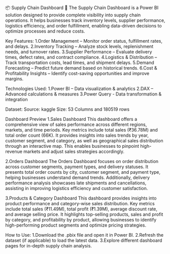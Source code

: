 📦 Supply Chain Dashboard 🚛
The Supply Chain Dashboard is a Power BI solution designed to provide complete visibility into supply chain operations. It helps businesses track inventory levels, supplier performance, logistics efficiency, and order fulfillment, enabling data-driven decisions to optimize processes and reduce costs.

Key Features:
1.Order Management – Monitor order status, fulfillment rates, and delays.
2.Inventory Tracking – Analyze stock levels, replenishment needs, and turnover rates.
3.Supplier Performance – Evaluate delivery times, defect rates, and contract compliance.
4.Logistics & Distribution – Track transportation costs, lead times, and shipment delays.
5.Demand Forecasting – Predict future demand based on historical trends.
6.Cost & Profitability Insights – Identify cost-saving opportunities and improve margins.

Technologies Used:
1.Power BI – Data visualization & analytics
2.DAX – Advanced calculations & measures
3.Power Query - Data transformation & integration

Dataset:
Source: kaggle
Size: 53 Columns and 180519 rows 

Dashboard Preview
1.Sales Dashboard
This dashboard offers a comprehensive view of sales performance across different regions, markets, and time periods. Key metrics include total sales (₹36.78M) and total order count (66K). It provides insights into sales trends by year, customer segment, and category, as well as geographical sales distribution through an interactive map. This enables businesses to pinpoint high-revenue markets and adjust sales strategies accordingly.

2.Orders Dashboard
The Orders Dashboard focuses on order distribution across customer segments, payment types, and delivery statuses. It presents total order counts by city, customer segment, and payment type, helping businesses understand demand trends. Additionally, delivery performance analysis showcases late shipments and cancellations, assisting in improving logistics efficiency and customer satisfaction.

3.Products & Category Dashboard
This dashboard provides insights into product performance and category-wise sales distribution. Key metrics include total sales (₹11.49M), total profit (₹1.39M), average discount rate, and average selling price. It highlights top-selling products, sales and profit by category, and profitability by product, allowing businesses to identify high-performing product segments and optimize pricing strategies.

How to Use:
1.Download the .pbix file and open it in Power BI.
2.Refresh the dataset (if applicable) to load the latest data.
3.Explore different dashboard pages for in-depth supply chain analysis.
